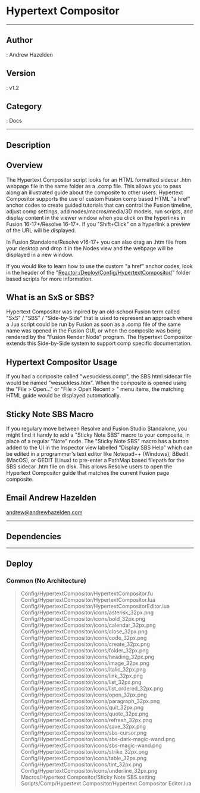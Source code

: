 # Hypertext Compositor
___

## Author
 : Andrew Hazelden

## Version
 : v1.2

## Category
 : Docs
___

## Description
<h2>Overview</h2>

<p>The Hypertext Compositor script looks for an HTML formatted sidecar .htm webpage file in the same folder as a .comp file. This allows you to pass along an illustrated guide about the composite to other users. Hypertext Compositor supports the use of custom Fusion comp based HTML "a href" anchor codes to create guided tutorials that can control the Fusion timeline, adjust comp settings, add nodes/macros/media/3D models, run scripts, and display content in the viewer window when you click on the hyperlinks in Fusion 16-17+/Resolve 16-17+. If you "Shift+Click" on a hyperlink a preview of the URL will be displayed.</p>

<p>In Fusion Standalone/Resolve v16-17+ you can also drag an .htm file from your desktop and drop it in the Nodes view and the webpage will be displayed in a new window.<p>

<p>If you would like to learn how to use the custom "a href" anchor codes, look in the header of the "<a href="Reactor:/Deploy/Config/HypertextCompositor/">Reactor:/Deploy/Config/HypertextCompositor/</a>" folder based scripts for more information.</p>

<h2>What is an SxS or SBS?</h2>

<p>Hypertext Compositor was inpired by an old-school Fusion term called "SxS" / "SBS" / "Side-by-Side" that is used to represent an approach where a .lua script could be run by Fusion as soon as a .comp file of the same name was opened in the Fusion GUI, or when the composite was being rendered by the "Fusion Render Node" program. The Hypertext Compositor extends this Side-by-Side system to support comp specific documentation.</p>

<h2>Hypertext Compositor Usage</h2>

<p>If you had a composite called "wesuckless.comp", the SBS html sidecar file would be named "wesuckless.htm". When the composite is opened using the "File &gt; Open..." or "File &gt; Open Recent &gt; " menu items, the matching HTML guide would be displayed automatically.</p>

<h2>Sticky Note SBS Macro</h2>

<p>If you regulary move between Resolve and Fusion Studio Standalone, you might find it handy to add a "Sticky Note SBS" macro to your composite, in place of a regular "Note" node. The "Sticky Note SBS" macro has a button added to the UI in the Inspector view labelled "Display SBS Help" which can be edited in a programmer's text editor like Notepad++ (Windows), BBedit (MacOS), or GEDIT (Linux) to pre-enter a PathMap based filepath for the SBS sidecar .htm file on disk. This allows Resolve users to open the Hypertext Compositor guide that matches the current Fusion page composite.</p>

<h2>Email Andrew Hazelden</h2>
<p><a href="mailto:andrew@andrewhazelden.com">andrew@andrewhazelden.com</a></p>

___

## Dependencies


___

## Deploy

### Common (No Architecture)

> Config/HypertextCompositor/HypertextCompositor.fu  
> Config/HypertextCompositor/HypertextCompositor.lua  
> Config/HypertextCompositor/HypertextCompositorEditor.lua  
> Config/HypertextCompositor/icons/asterisk_32px.png  
> Config/HypertextCompositor/icons/bold_32px.png  
> Config/HypertextCompositor/icons/calendar_32px.png  
> Config/HypertextCompositor/icons/close_32px.png  
> Config/HypertextCompositor/icons/code_32px.png  
> Config/HypertextCompositor/icons/create_32px.png  
> Config/HypertextCompositor/icons/folder_32px.png  
> Config/HypertextCompositor/icons/heading_32px.png  
> Config/HypertextCompositor/icons/image_32px.png  
> Config/HypertextCompositor/icons/italic_32px.png  
> Config/HypertextCompositor/icons/link_32px.png  
> Config/HypertextCompositor/icons/list_32px.png  
> Config/HypertextCompositor/icons/list_ordered_32px.png  
> Config/HypertextCompositor/icons/open_32px.png  
> Config/HypertextCompositor/icons/paragraph_32px.png  
> Config/HypertextCompositor/icons/quit_32px.png  
> Config/HypertextCompositor/icons/quote_32px.png  
> Config/HypertextCompositor/icons/refresh_32px.png  
> Config/HypertextCompositor/icons/save_32px.png  
> Config/HypertextCompositor/icons/sbs-cursor.png  
> Config/HypertextCompositor/icons/sbs-dark-magic-wand.png  
> Config/HypertextCompositor/icons/sbs-magic-wand.png  
> Config/HypertextCompositor/icons/strike_32px.png  
> Config/HypertextCompositor/icons/table_32px.png  
> Config/HypertextCompositor/icons/tint_32px.png  
> Config/HypertextCompositor/icons/underline_32px.png  
> Macros/Hypertext Compositor/Sticky Note SBS.setting  
> Scripts/Comp/Hypertext Compositor/Hypertext Compositor Editor.lua  

